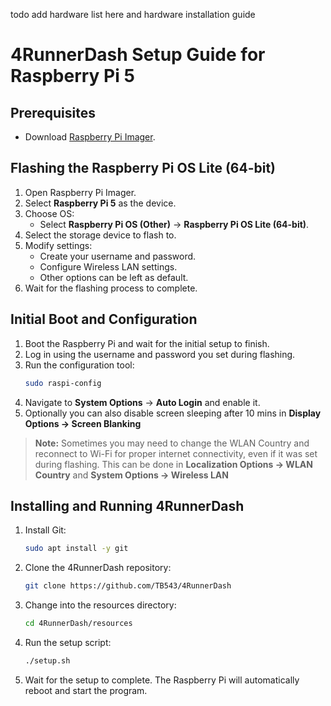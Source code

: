 todo add hardware list here and hardware installation guide 
# 4RunnerDash Setup Guide for Raspberry Pi 5

## Prerequisites
- Download [Raspberry Pi Imager](https://www.raspberrypi.com/software/).

## Flashing the Raspberry Pi OS Lite (64-bit)
1. Open Raspberry Pi Imager.
2. Select **Raspberry Pi 5** as the device.
3. Choose OS:
   - Select **Raspberry Pi OS (Other)** -> **Raspberry Pi OS Lite (64-bit)**.
4. Select the storage device to flash to.
5. Modify settings:
   - Create your username and password.
   - Configure Wireless LAN settings.
   - Other options can be left as default.
6. Wait for the flashing process to complete.

## Initial Boot and Configuration
1. Boot the Raspberry Pi and wait for the initial setup to finish.
2. Log in using the username and password you set during flashing.
3. Run the configuration tool:
    ```bash
    sudo raspi-config
    ```
4. Navigate to **System Options** -> **Auto Login** and enable it.
5. Optionally you can also disable screen sleeping after 10 mins in **Display Options -> Screen Blanking**

> **Note:** Sometimes you may need to change the WLAN Country and reconnect to Wi-Fi for proper internet connectivity, even if it was set during flashing. This can be done in **Localization Options -> WLAN Country** and **System Options -> Wireless LAN**

## Installing and Running 4RunnerDash
1. Install Git:
    ```bash
    sudo apt install -y git
    ```
2. Clone the 4RunnerDash repository:
    ```bash
    git clone https://github.com/TB543/4RunnerDash
    ```
3. Change into the resources directory:
    ```bash
    cd 4RunnerDash/resources
    ```
4. Run the setup script:
    ```bash
    ./setup.sh
    ```
5. Wait for the setup to complete. The Raspberry Pi will automatically reboot and start the program.

